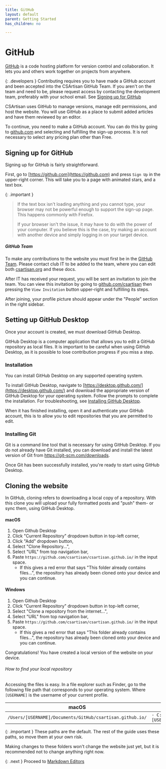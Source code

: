 ```yaml
---
title: GitHub
layout: default
parent: Getting Started
has_children: no

---
```

# GitHub

[GitHub](https://github.com) is a code hosting platform for version control and collaboration. It lets you and others work together on projects from anywhere.

{: .developers }
Contributing requires you to have made a GitHub account and been accepted into the CSArtisan GitHub Team. If you aren't on the team and need to be, please request access by contacting the development team, preferably with your school email. See [Signing up for GitHub](github.md#github-team)

CSArtisan uses GitHub to manage versions, manage edit permissions, and host the website. You will use GitHub as a place to submit added articles and have them reviewed by an editor. 

To continue, you need to make a GitHub account. You can do this by going to [github.com](https://github.com) and selecting and fulfilling the sign-up process. It is not necessary to select any pricing plan other than Free.

## Signing up for GitHub

Signing up for GitHub is fairly straightforward. 

First, go to [https://github.com](https://github.com) and press `Sign Up` in the upper-right corner. This will take you to a page with animated stars, and a text box. 

{: .important }
> If the text box isn't loading anything and you cannot type, your browser may not be powerful enough to support the sign-up page. This happens commonly with Firefox. 
>
> If your browser isn't the issue, it may have to do with the power of your computer. If you believe this is the case, try making an account with another device and simply logging in on your target device.

##### GitHub Team

To make any contributions to the website you must first be in the [GitHub Team](https://github.com/csartisan). Please contact club IT to be added to the team, where you can edit both [csartisan.org](https://csartisan.github.io) and these docs.

After IT has received your request, you will be sent an invitation to join the team. You can view this invitation by going to [github.com/csartisan](https://github.com/csartisan) then pressing the `View Invitation` button upper-right and fulfilling its steps.

After joining, your profile picture should appear under the "People" section in the right sidebar.

## Setting up GitHub Desktop

Once your account is created, we must download GitHub Desktop.

GitHub Desktop is a computer application that allows you to edit a GitHub repository as local files. It is important to be careful when using GitHub Desktop, as it is possible to lose contribution progress if you miss a step. 

### Installation

You can install GitHub Desktop on any supported operating system.

To install GitHub Desktop, navigate to [https://desktop.github.com/](https://desktop.github.com/) and download the appropriate version of GitHub Desktop for your operating system. Follow the prompts to complete the installation. For troubleshooting, see [Installing GitHub Desktop](https://docs.github.com/en/desktop/installing-and-configuring-github-desktop/installing-and-authenticating-to-github-desktop/installing-github-desktop).

When it has finished installing, open it and authenticate your GitHub account, this is to allow you to edit repositories that you are permitted to edit.

### Installing Git

Git is a command line tool that is necessary for using GitHub Desktop. If you do not already have Git installed, you can download and install the latest version of Git from https://git-scm.com/downloads.

Once Git has been successfully installed, you're ready to start using GitHub Desktop.

## Cloning the website

In GitHub, cloning refers to downloading a local copy of a repository. With this clone you will upload your fully formatted posts and "push" them- or sync them, using GitHub Desktop.

#### macOS

1. Open Github Desktop
2. Click "Current Repository" dropdown button in top-left corner,
3. Click "Add" dropdown button,
4. Select "Clone Repository...",
5. Select "URL" from top navigation bar,
6. Paste `https://github.com/csartisan/csartisan.github.io/` in the input space.
    - If this gives a red error that says "This folder already contains files...", the repository has already been cloned onto your device and you can continue.

#### Windows

1. Open Github Desktop
2. Click "Current Repository" dropdown button in top-left corner,
4. Select "Clone a repository from the internet...",
5. Select "URL" from top navigation bar,
6. Paste `https://github.com/csartisan/csartisan.github.io/` in the input space.
    - If this gives a red error that says "This folder already contains files...", the repository has already been cloned onto your device and you can continue.

Congratulations! You have created a local version of the website on your device. 

###### How to find your local repository

Accessing the files is easy. In a file explorer such as Finder, go to the following file path that corresponds to your operating system. Where `[USERNAME]` is the username of your current profile.

|macOS|Windows|
|---|---|
|`/Users/[USERNAME]/Documents/GitHub/csartisan.github.io/` | `- C:\Users\[USERNAME]\Documents\GitHub\csartisan.github.io` |

{: .important }
These paths are the default. The rest of the guide uses these paths, so move them at your own risk.

Making changes to these folders won't change the website just yet, but it is recommended not to change anything right now.

{: .next }
Proceed to [Markdown Editors](md/)